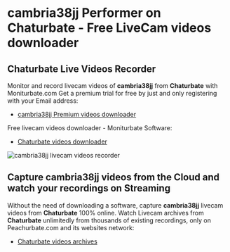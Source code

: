 # cambria38jj Performer on Chaturbate - Free LiveCam videos downloader

## Chaturbate Live Videos Recorder

Monitor and record livecam videos of **cambria38jj** from **Chaturbate** with Moniturbate.com
Get a premium trial for free by just and only registering with your Email address:
* [cambria38jj Premium videos downloader](https://moniturbate.com/request-demo-licence-key.html)

Free livecam videos downloader - Moniturbate Software:
* [Chaturbate videos downloader](https://moniturbate.com/moniturbate-download-software.html)

![cambria38jj livecam videos recorder](https://peachurnet.com/templates/moniturbate-software.png)


## Capture cambria38jj videos from the Cloud and watch your recordings on Streaming

Without the need of downloading a software, capture **cambria38jj** livecam videos from **Chaturbate** 100% online.
Watch Livecam archives from **Chaturbate** unlimitedly from thousands of existing recordings, only on Peachurbate.com and its websites network:
* [Chaturbate videos archives](https://peachurnet.com/)